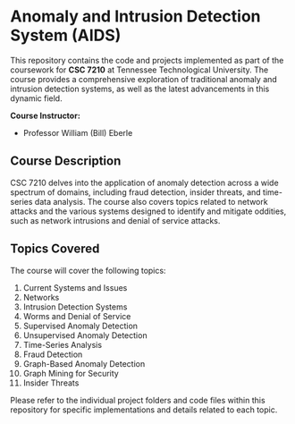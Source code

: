 # Anomaly and Intrusion Detection System (AIDS)

This repository contains the code and projects implemented as part of the coursework for **CSC 7210** at Tennessee Technological University. The course provides a comprehensive exploration of traditional anomaly and intrusion detection systems, as well as the latest advancements in this dynamic field.

**Course Instructor:** 
- Professor William (Bill) Eberle

## Course Description

CSC 7210 delves into the application of anomaly detection across a wide spectrum of domains, including fraud detection, insider threats, and time-series data analysis. The course also covers topics related to network attacks and the various systems designed to identify and mitigate oddities, such as network intrusions and denial of service attacks.

## Topics Covered

The course will cover the following topics:
1. Current Systems and Issues
2. Networks
3. Intrusion Detection Systems
4. Worms and Denial of Service
5. Supervised Anomaly Detection
6. Unsupervised Anomaly Detection
7. Time-Series Analysis
8. Fraud Detection
9. Graph-Based Anomaly Detection
10. Graph Mining for Security
11. Insider Threats

Please refer to the individual project folders and code files within this repository for specific implementations and details related to each topic.
